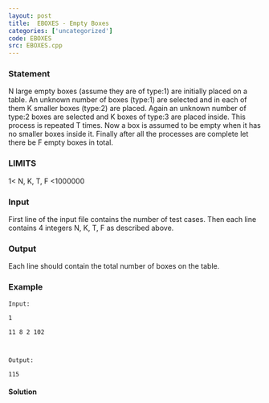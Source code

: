 ```yaml
---
layout: post
title:  EBOXES - Empty Boxes
categories: ['uncategorized']
code: EBOXES
src: EBOXES.cpp
---
```


### **Statement**

N large empty boxes (assume they are of type:1) are initially placed on a
table. An unknown number of boxes (type:1) are selected and in each of them
K smaller boxes (type:2) are placed. Again an unknown number of type:2
boxes are selected and K boxes of type:3 are placed inside. This process
is repeated T times. Now a box is assumed to be empty when it has no
smaller boxes inside it. Finally after all the processes are complete let
there be F empty boxes in total.

### LIMITS

1< N, K, T, F <1000000

### Input

First line of the input file contains the number of test cases. Then each line
contains 4 integers N, K, T, F as described above.

### Output

Each line should contain the total number of boxes on the table.

### Example

    
    
    Input:
    1
    11 8 2 102
    
    Output:
    115



#### **Solution**



